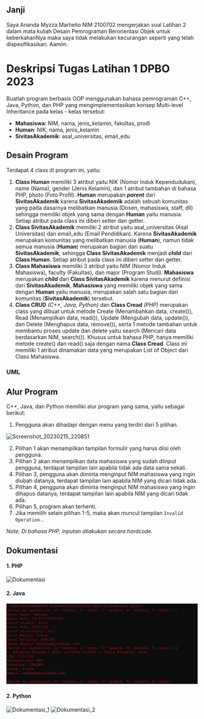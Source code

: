## Janji
Saya Ananda Myzza Marhelio NIM 2100702 mengerjakan soal Latihan 2 dalam mata kuliah Desain Pemrograman Berorientasi Objek untuk keberkahanNya maka saya tidak melakukan kecurangan seperti yang telah dispesifikasikan. Aamiin.

# Deskripsi Tugas Latihan 1 DPBO 2023
Buatlah program berbasis OOP menggunakan bahasa pemrograman C++, Java, Python, dan PHP yang mengimplementasikan konsep Multi-level Inheritance  pada kelas - kelas tersebut:
* **Mahasiswa**: NIM, nama, jenis_kelamin, fakultas, prodi
* **Human**: NIK, nama, jenis_kelamin
* **SivitasAkademik**: asal_universitas, email_edu

## Desain Program
Terdapat 4 class di program ini, yaitu:
1. **Class Human** memiliki 3 atribut yaitu NIK (Nomor Induk Kependudukan), name (Nama), gender (Jenis Kelamin), dan 1 atribut tambahan di bahasa PHP, photo (Foto Profil). **Human** merupakan **_parent_** dari **SivitasAkademik** karena **SivitasAkademik** adalah sebuah komunitas yang pada dasarnya melibatkan manusia (Dosen, mahasiswa, staff, dll) sehingga memiliki objek yang sama dengan **Human** yaitu manusia. Setiap atribut pada class ini diberi setter dan getter.
2. **Class SivitasAkademik** memiliki 2 atribut yaitu asal_universitas (Asal Universitas) dan email_edu (Email Pendidikan). Karena **SivitasAkademik** merupakan komunitas yang melibatkan manusia (**Human**), namun tidak semua manusia (**Human**) merupakan bagian dari suatu **SivitasAkademik**, sehingga **Class SivitasAkademik** menjadi **_child_** dari **Class Human**. Setiap atribut pada class ini diberi setter dan getter.
3. **Class Mahasiswa** memiliki 3 atribut yaitu NIM (Nomor Induk Mahasiswa), faculty (Fakultas), dan major (Program Studi). **Mahasiswa** merupakan **_child_** dari **Class SivitasAkademik** karena menurut definisi dari **SivitasAkademik**, **Mahasiswa** yang memiliki objek yang sama dengan **Human** yaitu manusia, merupakan salah satu bagian dari komunitas (**SivitasAkademik**) tersebut.
4. **Class CRUD** _(C++, Java, Python)_ dan **Class Cread** _(PHP)_ merupakan class yang dibuat untuk metode Create (Menambahkan data, create()), Read (Menampilkan data, read()), Update (Mengubah data, update()), dan Delete (Menghapus data, remove()), serta 1 metode tambahan untuk membantu proses update dan delete yaitu search (Mencari data berdasarkan NIM, search()). Khusus untuk bahasa PHP, hanya memiliki metode create() dan read() saja dengan nama **Class Cread**. Class ini memiliki 1 atribut dinamakan data yang merupakan List of Object dari Class Mahasiswa.

### UML

## Alur Program
C++, Java, dan Python memiliki alur program yang sama, yaitu sebagai berikut:
1. Pengguna akan dihadapi dengan menu yang terdiri dari 5 pilihan.

![Screenshot_20230215_220851](https://user-images.githubusercontent.com/100767177/219066797-dac1d494-b1b9-4539-a832-dafe12df1267.png)

2. Pilihan 1 akan menampilkan tampilan formulir yang harus diisi oleh pengguna.
3. Pilihan 2 akan menampilkan data mahasiswa yang sudah diinput pengguna, terdapat tampilan lain apabila tidak ada data sama sekali.
4. Pilihan 3, pengguna akan diminta menginput NIM mahasiswa yang ingin diubah datanya, terdapat tampilan lain apabila NIM yang dicari tidak ada.
5. Pilihan 4, pengguna akan diminta menginput NIM mahasiswa yang ingin dihapus datanya, terdapat tampilan lain apabila NIM yang dicari tidak ada.
6. Pilihan 5, program akan terhenti.
7. Jika memilih selain pilihan 1-5, maka akan muncul tampilan `Invalid Operation.`.

*Note: Di bahasa PHP, inputan dilakukan secara hardcode.*

## Dokumentasi
#### 1. PHP
![Dokumentasi](https://user-images.githubusercontent.com/100767177/220293924-baacd4e2-3ab8-416d-8468-3d752d3ad172.png)

#### 2. Java
![Java](https://raw.githubusercontent.com/anandamyzza/LATIHAN2DPBO2023/main/Java/Output%20CMD.png)

#### 2. Python
![Dokumentasi_1](https://user-images.githubusercontent.com/100767177/220294339-ce994aad-20b5-4432-b563-aec86fbc7c3f.png)
![Dokumentasi_2](https://user-images.githubusercontent.com/100767177/220294369-47d3e4d9-40b2-4bc5-9d9d-f84daa4a34a1.png)
